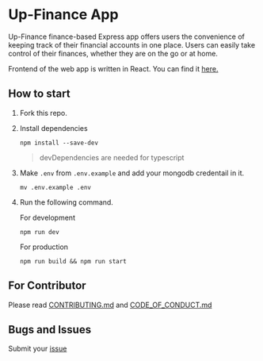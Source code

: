 # Up-Finance App

Up-Finance finance-based Express app offers users the convenience of keeping track of their financial accounts in one place. Users can easily take control of their finances, whether they are on the go or at home.

Frontend of the web app is written in React. You can find it [here.](https://github.com/AmolKumarGupta/Up-Finance)

## How to start
1. Fork this repo.

2. Install dependencies
    ```
    npm install --save-dev
    ```
    > devDependencies are needed for typescript

3. Make `.env` from `.env.example` and add your mongodb credentail in it.
    ```
    mv .env.example .env
    ```
4. Run the following command.

    For development
    ```
    npm run dev
    ```
  
    For production
    ```
    npm run build && npm run start
    ```

## For Contributor
Please read [CONTRIBUTING.md](./CONTRIBUTING.md) and [CODE_OF_CONDUCT.md](CODE_OF_CONDUCT.md)

## Bugs and Issues
Submit your [issue](https://github.com/AmolKumarGupta/Up-finance-Backend/issues)
